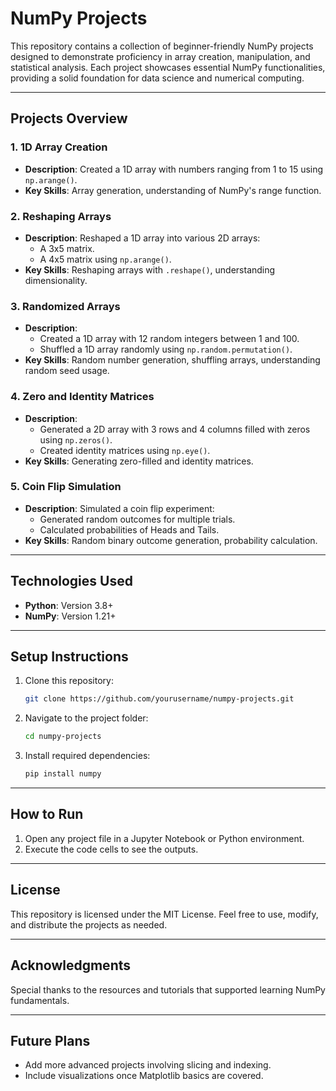 # NumPy Projects

This repository contains a collection of beginner-friendly NumPy projects designed to demonstrate proficiency in array creation, manipulation, and statistical analysis. Each project showcases essential NumPy functionalities, providing a solid foundation for data science and numerical computing.

---

## **Projects Overview**

### **1. 1D Array Creation**
- **Description**: Created a 1D array with numbers ranging from 1 to 15 using `np.arange()`.
- **Key Skills**: Array generation, understanding of NumPy's range function.

### **2. Reshaping Arrays**
- **Description**: Reshaped a 1D array into various 2D arrays:
  - A 3x5 matrix.
  - A 4x5 matrix using `np.arange()`.
- **Key Skills**: Reshaping arrays with `.reshape()`, understanding dimensionality.

### **3. Randomized Arrays**
- **Description**:
  - Created a 1D array with 12 random integers between 1 and 100.
  - Shuffled a 1D array randomly using `np.random.permutation()`.
- **Key Skills**: Random number generation, shuffling arrays, understanding random seed usage.

### **4. Zero and Identity Matrices**
- **Description**:
  - Generated a 2D array with 3 rows and 4 columns filled with zeros using `np.zeros()`.
  - Created identity matrices using `np.eye()`.
- **Key Skills**: Generating zero-filled and identity matrices.

### **5. Coin Flip Simulation**
- **Description**: Simulated a coin flip experiment:
  - Generated random outcomes for multiple trials.
  - Calculated probabilities of Heads and Tails.
- **Key Skills**: Random binary outcome generation, probability calculation.

---

## **Technologies Used**
- **Python**: Version 3.8+
- **NumPy**: Version 1.21+

---

## **Setup Instructions**
1. Clone this repository:
   ```bash
   git clone https://github.com/yourusername/numpy-projects.git
   ```
2. Navigate to the project folder:
   ```bash
   cd numpy-projects
   ```
3. Install required dependencies:
   ```bash
   pip install numpy
   ```

---

## **How to Run**
1. Open any project file in a Jupyter Notebook or Python environment.
2. Execute the code cells to see the outputs.

---

## **License**
This repository is licensed under the MIT License. Feel free to use, modify, and distribute the projects as needed.

---

## **Acknowledgments**
Special thanks to the resources and tutorials that supported learning NumPy fundamentals.

---

## **Future Plans**
- Add more advanced projects involving slicing and indexing.
- Include visualizations once Matplotlib basics are covered.

